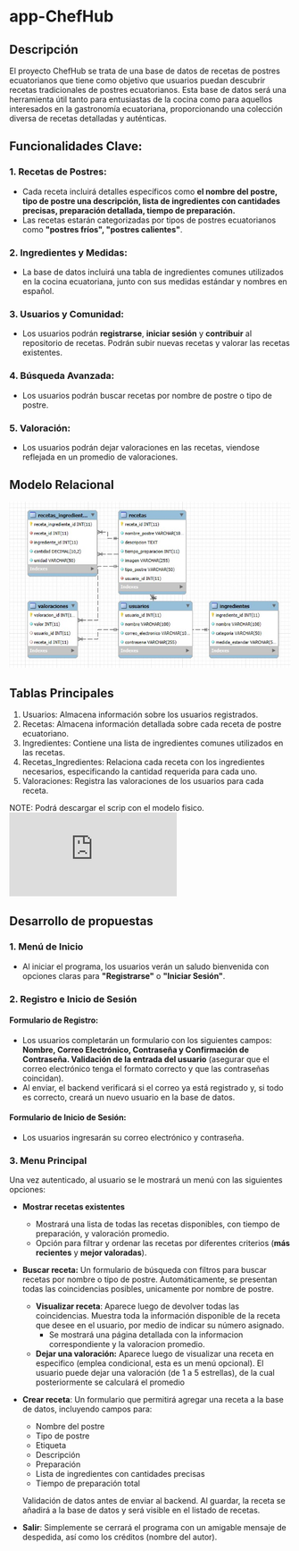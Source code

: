 # app-ChefHub
## Descripción
El proyecto ChefHub se trata de una base de datos de recetas de postres ecuatorianos que tiene como objetivo que usuarios puedan descubrir recetas tradicionales de postres ecuatorianos. Esta base de datos será una herramienta útil tanto para entusiastas de la cocina como para aquellos interesados en la gastronomía ecuatoriana, proporcionando una colección diversa de recetas detalladas y auténticas.

## Funcionalidades Clave:
### 1. Recetas de Postres:
- Cada receta incluirá detalles específicos como __el nombre del postre, tipo de postre una descripción, lista de ingredientes con cantidades precisas, preparación detallada, tiempo de preparación.__
- Las recetas estarán categorizadas por tipos de postres ecuatorianos como __"postres fríos", "postres calientes"__.
### 2. Ingredientes y Medidas:
- La base de datos incluirá una tabla de ingredientes comunes utilizados en la cocina ecuatoriana, junto con sus medidas estándar y nombres en español.
### 3. Usuarios y Comunidad:
- Los usuarios podrán __registrarse__, __iniciar sesión__ y __contribuir__ al repositorio de recetas. Podrán subir nuevas recetas y valorar las recetas existentes.
### 4. Búsqueda Avanzada:
- Los usuarios podrán buscar recetas por nombre de postre o tipo de postre.
### 5. Valoración:
- Los usuarios podrán dejar valoraciones en las recetas, viendose reflejada en un promedio de valoraciones.

   
## Modelo Relacional

![image](img/modelorelacional.jpg)
   
## Tablas Principales

  1. Usuarios: Almacena información sobre los usuarios registrados.
  2. Recetas: Almacena información detallada sobre cada receta de postre ecuatoriano.
  3. Ingredientes: Contiene una lista de ingredientes comunes utilizados en las recetas.
  4. Recetas_Ingredientes: Relaciona cada receta con los ingredientes necesarios, especificando la cantidad requerida para cada uno.
  5. Valoraciones: Registra las valoraciones de los usuarios para cada receta.

NOTE: Podrá descargar el scrip con el modelo fisico. ![Modelo fisico](https://github.com/krnvbk/app-ChefHub/blob/main/BD/chefhub.sql)

## Desarrollo de propuestas 

### 1. Menú de Inicio
- Al iniciar el programa, los usuarios verán un saludo bienvenida con opciones claras para **"Registrarse"** o **"Iniciar Sesión"**. 

### 2. Registro e Inicio de Sesión
#### Formulario de Registro:
- Los usuarios completarán un formulario con los siguientes campos: **Nombre, Correo Electrónico, Contraseña y Confirmación de Contraseña.
Validación de la entrada del usuario** (asegurar que el correo electrónico tenga el formato correcto y que las contraseñas coincidan).
- Al enviar, el backend verificará si el correo ya está registrado y, si todo es correcto, creará un nuevo usuario en la base de datos.
#### Formulario de Inicio de Sesión:
- Los usuarios ingresarán su correo electrónico y contraseña.

### 3. Menu Principal
Una vez autenticado, al usuario se le mostrará un menú con las siguientes opciones:
- **Mostrar recetas existentes**
    - Mostrará una lista de todas las recetas disponibles, con tiempo de preparación, y valoración promedio.
    - Opción para filtrar y ordenar las recetas por diferentes criterios (**más recientes** y  **mejor valoradas**).

- **Buscar receta:** Un formulario de búsqueda con filtros para buscar recetas por nombre o tipo de postre. Automáticamente, se presentan todas las coincidencias posibles, unicamente por nombre de postre.
    - **Visualizar receta**: Aparece luego de devolver todas las coincidencias. Muestra toda la información disponible de la receta que desee en el usuario, por medio de indicar su número asignado.
      - Se mostrará una página detallada con la informacion correspondiente y la valoracion promedio.
    - **Dejar una valoración:** Aparece luego de visualizar una receta en especifico (emplea condicional, esta es un menú opcional). El usuario puede dejar una valoración (de 1 a 5 estrellas), de la cual posteriormente se calculará el promedio
 
- **Crear receta**: Un formulario que permitirá agregar una receta a la base de datos, incluyendo campos para:
  - Nombre del postre
  - Tipo de postre
  - Etiqueta
  - Descripción
  - Preparación
  - Lista de ingredientes con cantidades precisas
  - Tiempo de preparación total

  Validación de datos antes de enviar al backend. Al guardar, la receta se añadirá a la base de datos y será visible en el listado de recetas.

- **Salir**: Simplemente se cerrará el programa con un amigable mensaje de despedida, así como los créditos (nombre del autor).

